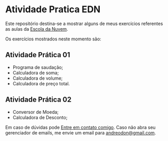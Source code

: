 # Atividade Pratica EDN

Este repositório destina-se a mostrar alguns de meus exercícios referentes as aulas da [Escola da Nuvem](https://escoladanuvem.org/).

Os exercícios mostrados neste momento são:

## Atividade Prática 01

- Programa de saudação;
- Calculadora de soma;
- Calculadora de volume;
- Calculadora de preço total.

## Atividade Prática 02

- Conversor de Moeda;
- Calculadora de Desconto;

Em caso de dúvidas pode [Entre em contato comigo](mailto:andreodon@gmail.com). Caso não abra seu gerenciador de emails, me envie um email para andreodon@gmail.com.